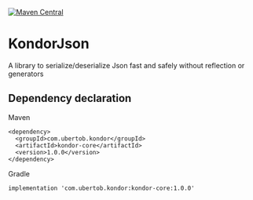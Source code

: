 [![Maven Central](https://maven-badges.herokuapp.com/maven-central/com.ubertob.kondor/kondor-core/badge.svg?style=plastic)](https://maven-badges.herokuapp.com/maven-central/com.ubertob.kondor/kondor-core)


# KondorJson
A library to serialize/deserialize Json fast and safely without reflection or generators


## Dependency declaration
Maven
```
<dependency>
  <groupId>com.ubertob.kondor</groupId>
  <artifactId>kondor-core</artifactId>
  <version>1.0.0</version>
</dependency>
```

Gradle
```
implementation 'com.ubertob.kondor:kondor-core:1.0.0'
```
